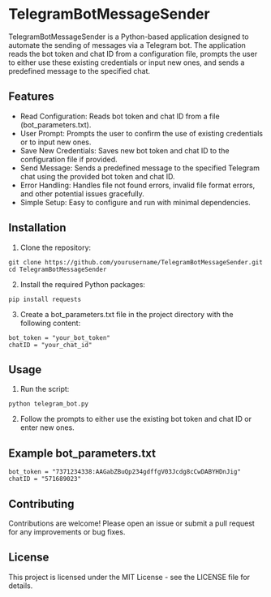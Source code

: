 # TelegramBotMessageSender

TelegramBotMessageSender is a Python-based application designed to automate the sending of messages via a Telegram bot. The application reads the bot token and chat ID from a configuration file, prompts the user to either use these existing credentials or input new ones, and sends a predefined message to the specified chat.

## Features

- Read Configuration: Reads bot token and chat ID from a file (bot_parameters.txt).
- User Prompt: Prompts the user to confirm the use of existing credentials or to input new ones.
- Save New Credentials: Saves new bot token and chat ID to the configuration file if provided.
- Send Message: Sends a predefined message to the specified Telegram chat using the provided bot token and chat ID.
- Error Handling: Handles file not found errors, invalid file format errors, and other potential issues gracefully.
- Simple Setup: Easy to configure and run with minimal dependencies.

## Installation

1) Clone the repository:
```
git clone https://github.com/yourusername/TelegramBotMessageSender.git
cd TelegramBotMessageSender
```
2) Install the required Python packages:
```
pip install requests
```
3) Create a bot_parameters.txt file in the project directory with the following content:
```
bot_token = "your_bot_token"
chatID = "your_chat_id"
```
## Usage

1. Run the script:
```
python telegram_bot.py
```
2. Follow the prompts to either use the existing bot token and chat ID or enter new ones.

## Example bot_parameters.txt
```
bot_token = "7371234338:AAGabZBuQp234gdffgV03Jcdg8cCwDABYHDnJig"
chatID = "571689023"
```
## Contributing
Contributions are welcome! Please open an issue or submit a pull request for any improvements or bug fixes.

## License
This project is licensed under the MIT License - see the LICENSE file for details.
